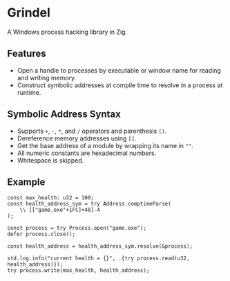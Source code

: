 # Grindel

A Windows process hacking library in Zig.

## Features

* Open a handle to processes by executable or window name for reading and writing memory.
* Construct symbolic addresses at compile time to resolve in a process at runtime.

## Symbolic Address Syntax

* Supports `+`, `-`, `*`, and `/` operators and parenthesis `()`.
* Dereference memory addresses using `[]`.
* Get the base address of a module by wrapping its name in `""`.
* All numeric constants are hexadecimal numbers.
* Whitespace is skipped.

## Example

```zig
const max_health: u32 = 100;
const health_address_sym = try Address.comptimeParse(
    \\ [["game.exe"+1FC]+48]-4
);

const process = try Process.open("game.exe");
defer process.close();

const health_address = health_address_sym.resolve(&process);

std.log.info("current health = {}", .{try process.read(u32, health_address)});
try process.write(max_health, health_address);
```
